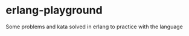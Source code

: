 erlang-playground
=================

Some problems and kata solved in erlang to practice with the language
